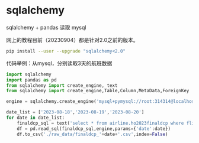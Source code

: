 # sqlalchemy

sqlalchemy + pandas 读取 mysql

网上的教程目前（20230904）都是针对2.0之前的版本。

```bash
pip install --user --upgrade "sqlalchemy<2.0"

```

代码举例：从mysql，分别读取3天的航班数据

```python
import sqlalchemy
import pandas as pd
from sqlalchemy import create_engine, text
from sqlalchemy import create_engine,Table,Column,MetaData,ForeignKey

engine = sqlalchemy.create_engine('mysql+pymysql://root:314314@localhost:3306/airline?charset=utf8')

date_list = ['2023-08-18','2023-08-19','2023-08-20']
for date in date_list:
    finaldcp_sql = text('select * from airline.ho2023finaldcp where flight_date = :date')
    df = pd.read_sql(finaldcp_sql,engine,params={'date':date})
    df.to_csv('./raw_data/finaldcp_'+date+'.csv',index=False)

```
